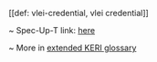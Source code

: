 [[def: vlei-credential, vlei credential]]

~ Spec-Up-T link: <a href='https://weboftrust.github.io/WOT-terms/docs/glossary/vlei-credential'>here</a>

~ More in <a href="https://weboftrust.github.io/WOT-terms/docs/glossary/vlei-credential">extended KERI glossary</a>
